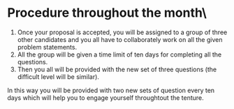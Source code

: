 # Procedure throughout the month\
1. Once your proposal is accepted, you will be assigned to a group of three other candidates and you all have to collaborately work on all the given problem statements.
2. All the group will be given a time limit of ten days for completing all the questions.
3. Then you all will be provided with the new set of three questions (the difficult level will be similar). 

In this way you will be provided with two new sets of question every ten days which will help you to engage yourself throughtout the tenture. 
